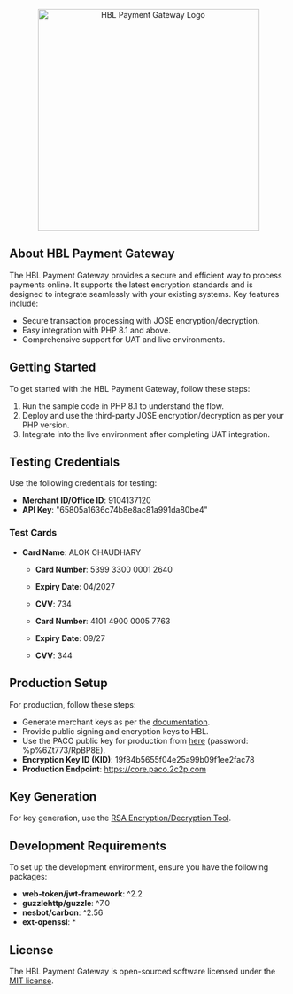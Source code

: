 <p align="center"><a href="https://www.himalayanbank.com/" target="_blank"><img src="https://www.himalayanbank.com/images/HBL-Logo.jpg" width="400" alt="HBL Payment Gateway Logo"></a></p>

## About HBL Payment Gateway

The HBL Payment Gateway provides a secure and efficient way to process payments online. It supports the latest encryption standards and is designed to integrate seamlessly with your existing systems. Key features include:

- Secure transaction processing with JOSE encryption/decryption.
- Easy integration with PHP 8.1 and above.
- Comprehensive support for UAT and live environments.

## Getting Started

To get started with the HBL Payment Gateway, follow these steps:

1. Run the sample code in PHP 8.1 to understand the flow.
2. Deploy and use the third-party JOSE encryption/decryption as per your PHP version.
3. Integrate into the live environment after completing UAT integration.

## Testing Credentials

Use the following credentials for testing:

- **Merchant ID/Office ID**: 9104137120
- **API Key**: "65805a1636c74b8e8ac81a991da80be4"

### Test Cards

- **Card Name**: ALOK CHAUDHARY
  - **Card Number**: 5399 3300 0001 2640
  - **Expiry Date**: 04/2027
  - **CVV**: 734

  - **Card Number**: 4101 4900 0005 7763
  - **Expiry Date**: 09/27
  - **CVV**: 344

## Production Setup

For production, follow these steps:

- Generate merchant keys as per the [documentation](https://uat-paco.s3.ap-southeast-1.amazonaws.com/HTML-based-docs/CorePaymentAPI/2022-04-25-Et01x9/index.html#trueusing-jose-for-message-encryption-and-signing-with-2c2p-paco-api-integration).
- Provide public signing and encryption keys to HBL.
- Use the PACO public key for production from [here](https://uat-paco.s3.ap-southeast-1.amazonaws.com/HTML-based-docs/CorePaymentAPI/2022-04-25-Et01x9/Keys/2C2P-JOSE-Key-PRD.zip) (password: %p%6Zt773/RpBP8E).
- **Encryption Key ID (KID)**: 19f84b5655f04e25a99b09f1ee2fac78
- **Production Endpoint**: https://core.paco.2c2p.com

## Key Generation

For key generation, use the [RSA Encryption/Decryption Tool](https://www.devglan.com/online-tools/rsa-encryption-decryption).

## Development Requirements

To set up the development environment, ensure you have the following packages:

- **web-token/jwt-framework**: ^2.2
- **guzzlehttp/guzzle**: ^7.0
- **nesbot/carbon**: ^2.56
- **ext-openssl**: *

## License

The HBL Payment Gateway is open-sourced software licensed under the [MIT license](https://opensource.org/licenses/MIT).
